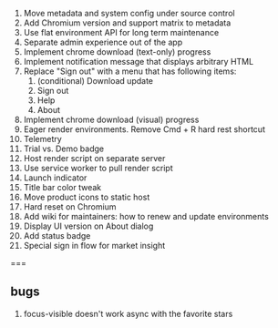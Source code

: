 1. Move metadata and system config under source control
2. Add Chromium version and support matrix to metadata
3. Use flat environment API for long term maintenance
4. Separate admin experience out of the app
5. Implement chrome download (text-only) progress
6. Implement notification message that displays arbitrary HTML
7. Replace "Sign out" with a menu that has following items:
   1. (conditional) Download update
   2. Sign out
   3. Help
   4. About
8. Implement chrome download (visual) progress
9. Eager render environments. Remove Cmd + R hard rest shortcut
10. Telemetry
11. Trial vs. Demo badge
12. Host render script on separate server
13. Use service worker to pull render script
14. Launch indicator
15. Title bar color tweak
16. Move product icons to static host
17. Hard reset on Chromium
18. Add wiki for maintainers: how to renew and update environments
19. Display UI version on About dialog
20. Add status badge
21. Special sign in flow for market insight

===

## bugs

1. focus-visible doesn't work async with the favorite stars
